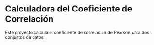 # Calculadora del Coeficiente de Correlación

Este proyecto calcula el coeficiente de correlación de Pearson para dos conjuntos de datos.